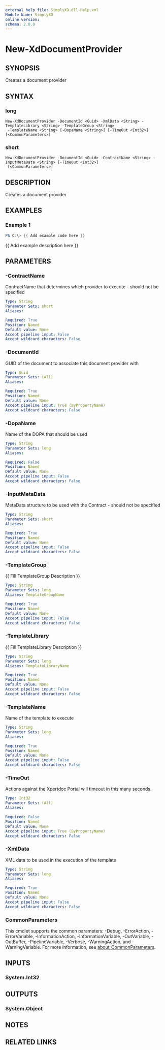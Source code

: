 ```yaml
---
external help file: SimplyXD.dll-Help.xml
Module Name: SimplyXD
online version:
schema: 2.0.0
---
```


# New-XdDocumentProvider

## SYNOPSIS
Creates a document provider

## SYNTAX

### long
```
New-XdDocumentProvider -DocumentId <Guid> -XmlData <String> -TemplateLibrary <String> -TemplateGroup <String>
 -TemplateName <String> [-DopaName <String>] [-TimeOut <Int32>] [<CommonParameters>]
```

### short
```
New-XdDocumentProvider -DocumentId <Guid> -ContractName <String> -InputMetaData <String> [-TimeOut <Int32>]
 [<CommonParameters>]
```

## DESCRIPTION
Creates a document provider

## EXAMPLES

### Example 1
```powershell
PS C:\> {{ Add example code here }}
```

{{ Add example description here }}

## PARAMETERS

### -ContractName
ContractName that determines which provider to execute - should not be specified

```yaml
Type: String
Parameter Sets: short
Aliases:

Required: True
Position: Named
Default value: None
Accept pipeline input: False
Accept wildcard characters: False
```

### -DocumentId
GUID of the document to associate this document provider with

```yaml
Type: Guid
Parameter Sets: (All)
Aliases:

Required: True
Position: Named
Default value: None
Accept pipeline input: True (ByPropertyName)
Accept wildcard characters: False
```

### -DopaName
Name of the DOPA that should be used

```yaml
Type: String
Parameter Sets: long
Aliases:

Required: False
Position: Named
Default value: None
Accept pipeline input: False
Accept wildcard characters: False
```

### -InputMetaData
MetaData structure to be used with the Contract - should not be specified

```yaml
Type: String
Parameter Sets: short
Aliases:

Required: True
Position: Named
Default value: None
Accept pipeline input: False
Accept wildcard characters: False
```

### -TemplateGroup
{{ Fill TemplateGroup Description }}

```yaml
Type: String
Parameter Sets: long
Aliases: TemplateGroupName

Required: True
Position: Named
Default value: None
Accept pipeline input: False
Accept wildcard characters: False
```

### -TemplateLibrary
{{ Fill TemplateLibrary Description }}

```yaml
Type: String
Parameter Sets: long
Aliases: TemplateLibraryName

Required: True
Position: Named
Default value: None
Accept pipeline input: False
Accept wildcard characters: False
```

### -TemplateName
Name of the template to execute

```yaml
Type: String
Parameter Sets: long
Aliases:

Required: True
Position: Named
Default value: None
Accept pipeline input: False
Accept wildcard characters: False
```

### -TimeOut
Actions against the Xpertdoc Portal will timeout in this many seconds.

```yaml
Type: Int32
Parameter Sets: (All)
Aliases:

Required: False
Position: Named
Default value: None
Accept pipeline input: True (ByPropertyName)
Accept wildcard characters: False
```

### -XmlData
XML data to be used in the execution of the template

```yaml
Type: String
Parameter Sets: long
Aliases:

Required: True
Position: Named
Default value: None
Accept pipeline input: False
Accept wildcard characters: False
```

### CommonParameters
This cmdlet supports the common parameters: -Debug, -ErrorAction, -ErrorVariable, -InformationAction, -InformationVariable, -OutVariable, -OutBuffer, -PipelineVariable, -Verbose, -WarningAction, and -WarningVariable. For more information, see [about_CommonParameters](http://go.microsoft.com/fwlink/?LinkID=113216).

## INPUTS

### System.Int32

## OUTPUTS

### System.Object
## NOTES

## RELATED LINKS
